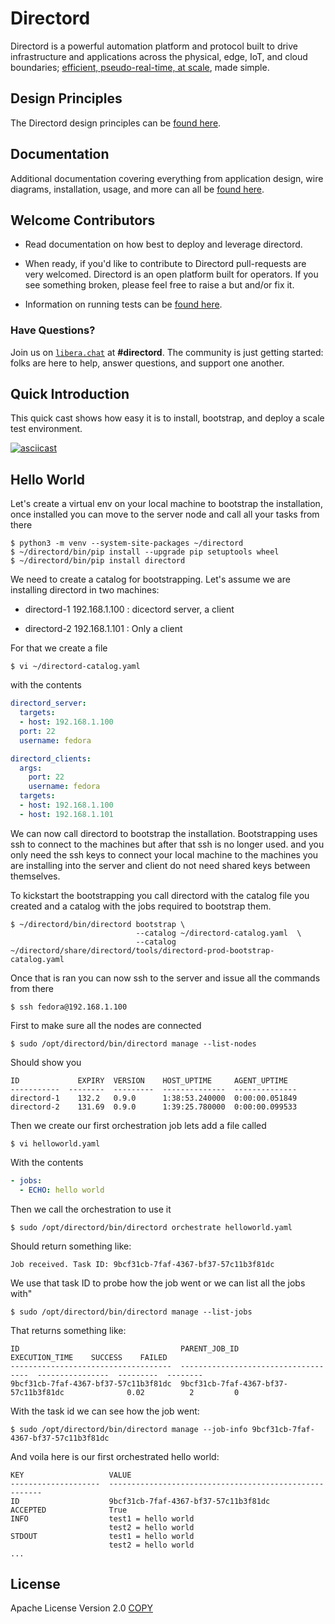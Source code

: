 # Directord

Directord is a powerful automation platform and protocol built to drive
infrastructure and applications across the physical, edge, IoT, and cloud
boundaries; [efficient, pseudo-real-time, at scale](https://directord.com/analysis.html),
made simple.

## Design Principles

The Directord design principles can be
[found here](https://directord.com#first-principles).

## Documentation

Additional documentation covering everything from application design, wire
diagrams, installation, usage, and more can all be
[found here](https://directord.com).

## Welcome Contributors

* Read documentation on how best to deploy and leverage directord.

* When ready, if you'd like to contribute to Directord pull-requests are very
  welcomed. Directord is an open platform built for operators. If you see
  something broken, please feel free to raise a but and/or fix it.

* Information on running tests can be [found here](https://directord.com/testing).

### Have Questions?

Join us on [`libera.chat`](https://libera.chat/guides/connect) at
**#directord**. The community is just getting started: folks are here to help,
answer questions, and support one another.

## Quick Introduction

This quick cast shows how easy it is to install, bootstrap, and deploy a scale test environment.

[![asciicast](https://asciinema.org/a/410759.svg)](https://asciinema.org/a/410759)


## Hello World

Let's create a virtual env on your local machine to bootstrap the installation,
once installed you can move to the server node and call all your tasks from there

``` shell
$ python3 -m venv --system-site-packages ~/directord
$ ~/directord/bin/pip install --upgrade pip setuptools wheel
$ ~/directord/bin/pip install directord
```

We need to create a catalog for bootstrapping. Let's assume we are installing directord in two machines:

* directord-1 192.168.1.100 : dicectord server, a client

* directord-2 192.168.1.101 : Only a client

For that we create a file

``` shell
$ vi ~/directord-catalog.yaml
```

with the contents

``` yaml
directord_server:
  targets:
  - host: 192.168.1.100
  port: 22
  username: fedora

directord_clients:
  args:
    port: 22
    username: fedora
  targets:
  - host: 192.168.1.100
  - host: 192.168.1.101
```

We can now call directord to bootstrap the installation. Bootstrapping uses ssh to connect to the machines but after that ssh is no longer used.
and you only need the ssh keys to connect your local machine to the machines you are installing into the server and client do not need shared keys between themselves.

To kickstart the bootstrapping you call  directord with the catalog file you created and a catalog with the jobs required to bootstrap them.

``` shell
$ ~/directord/bin/directord bootstrap \
                            --catalog ~/directord-catalog.yaml  \
                            --catalog ~/directord/share/directord/tools/directord-prod-bootstrap-catalog.yaml
```
Once that is ran you can now ssh to the server and issue all the commands from there

``` shell
$ ssh fedora@192.168.1.100
```

First to make sure all the nodes are connected

``` shell
$ sudo /opt/directord/bin/directord manage --list-nodes
```

Should show you

``` shell
ID             EXPIRY  VERSION    HOST_UPTIME     AGENT_UPTIME
-----------  --------  ---------  --------------  --------------
directord-1    132.2   0.9.0      1:38:53.240000  0:00:00.051849
directord-2    131.69  0.9.0      1:39:25.780000  0:00:00.099533
```

Then we create our first orchestration job lets add a file called

``` shell
$ vi helloworld.yaml
```

With the contents

``` yaml
- jobs:
  - ECHO: hello world
```

Then we call the orchestration to use it

``` shell
$ sudo /opt/directord/bin/directord orchestrate helloworld.yaml
```

Should return something like:

``` shell
Job received. Task ID: 9bcf31cb-7faf-4367-bf37-57c11b3f81dc
```

We use that task ID to probe how the job went or we can list all the jobs with"

``` shell
$ sudo /opt/directord/bin/directord manage --list-jobs
```

That returns something like:

``` shell
ID                                    PARENT_JOB_ID                           EXECUTION_TIME    SUCCESS    FAILED
------------------------------------  ------------------------------------  ----------------  ---------  --------
9bcf31cb-7faf-4367-bf37-57c11b3f81dc  9bcf31cb-7faf-4367-bf37-57c11b3f81dc              0.02          2         0
```

With the task id we can see how the job went:

``` shell
$ sudo /opt/directord/bin/directord manage --job-info 9bcf31cb-7faf-4367-bf37-57c11b3f81dc
```

And voila here is our first orchestrated hello world:

``` shell
KEY                   VALUE
--------------------  -------------------------------------------------------
ID                    9bcf31cb-7faf-4367-bf37-57c11b3f81dc
ACCEPTED              True
INFO                  test1 = hello world
                      test2 = hello world
STDOUT                test1 = hello world
                      test2 = hello world
...
```

## License

Apache License Version 2.0
[COPY](LICENSE)
